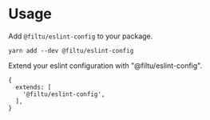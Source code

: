 # Usage

Add `@filtu/eslint-config` to your package.
```
yarn add --dev @filtu/eslint-config
```

Extend your eslint configuration with "@filtu/eslint-config".
```
{
  extends: [
    '@filtu/eslint-config',
  ],
}
```
